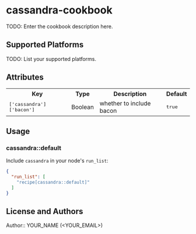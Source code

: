 # cassandra-cookbook

TODO: Enter the cookbook description here.

## Supported Platforms

TODO: List your supported platforms.

## Attributes

<table>
  <tr>
    <th>Key</th>
    <th>Type</th>
    <th>Description</th>
    <th>Default</th>
  </tr>
  <tr>
    <td><tt>['cassandra']['bacon']</tt></td>
    <td>Boolean</td>
    <td>whether to include bacon</td>
    <td><tt>true</tt></td>
  </tr>
</table>

## Usage

### cassandra::default

Include `cassandra` in your node's `run_list`:

```json
{
  "run_list": [
    "recipe[cassandra::default]"
  ]
}
```

## License and Authors

Author:: YOUR_NAME (<YOUR_EMAIL>)
